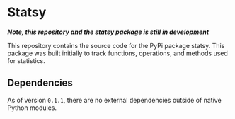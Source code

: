 # Statsy

_**Note, this repository and the statsy package is still in development**_

This repository contains the source code for the PyPi package statsy. This package was built initially to track functions, operations, and methods used for statistics.

## Dependencies
As of version `0.1.1`, there are no external dependencies outside of native Python modules.